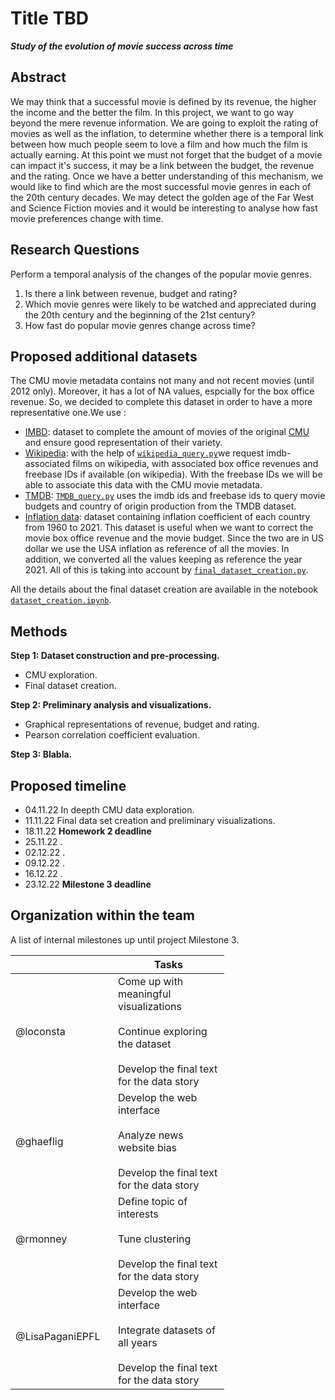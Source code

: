 # Title TBD

___Study of the evolution of movie success across time___

## Abstract

We may think that a successful movie is defined by its revenue, the higher the income and the better the film. In this project, we want to go way beyond the mere revenue information. We are going to exploit the rating of movies as well as the inflation, to determine whether there is a temporal link between how much people seem to love a film and how much the film is actually earning. At this point we must not forget that the budget of a movie can impact it's success, it may be a link between the budget, the revenue and the rating. Once we have a better understanding of this mechanism, we would like to find which are the most successful movie genres in each of the 20th century decades. We may detect the golden age of the Far West and Science Fiction movies and it would be interesting to analyse how fast movie preferences change with time.

## Research Questions

Perform a temporal analysis of the changes of the popular movie genres.

1) Is there a link between revenue, budget and rating?
2) Which movie genres were likely to be watched and appreciated during the 20th century and the beginning of the 21st century?
3) How fast do popular movie genres change across time?

## Proposed additional datasets
The CMU movie metadata contains not many and not recent movies (until 2012 only). Moreover, it has a lot of NA values, espcially for the box office revenue. So, we decided to complete this dataset in order to have a more representative one.We use :

*	[IMBD](https://datasets.imdbws.com/): dataset to complete the amount of movies of the original [CMU](http://www.cs.cmu.edu/~ark/personas/) and ensure good representation of their variety.
*	[Wikipedia](https://www.wikipedia.org/): with the help of [`wikipedia_query.py`](https://github.com/epfl-ada/ada-2022-project-nolemonnomelon/blob/main/wikipedia_query.py)we request imdb-associated films on wikipedia, with associated box office revenues and freebase IDs if available (on wikipedia). With the freebase IDs we will be able to associate this data with the CMU movie metadata.
*	[TMDB](link?): [`TMDB_query.py`](https://github.com/epfl-ada/ada-2022-project-nolemonnomelon/blob/main/TMDB_query.py) uses the imdb ids and freebase ids to query movie budgets and country of origin production from the TMDB dataset.
* [Inflation data](https://data.worldbank.org/indicator/FP.CPI.TOTL.ZG): dataset containing inflation coefficient of each country from 1960 to 2021. This dataset is useful when we want to correct the movie box office revenue and the movie budget. Since the two are in US dollar we use the USA inflation as reference of all the movies. In addition, we converted all the values keeping as reference the year 2021. All of this is taking into account by [`final_dataset_creation.py`](https://github.com/epfl-ada/ada-2022-project-nolemonnomelon/blob/main/final_dataset_creation.py).

All the details about the final dataset creation are available in the notebook [`dataset_creation.ipynb`](https://github.com/epfl-ada/ada-2022-project-nolemonnomelon/blob/main/dataset_creation.ipynb).

## Methods

**Step 1: Dataset construction and pre-processing.**

* CMU exploration.
* Final dataset creation.

**Step 2: Preliminary analysis and visualizations.**

* Graphical representations of revenue, budget and rating.
* Pearson correlation coefficient evaluation.

**Step 3: Blabla.**

## Proposed timeline

* 04.11.22 In deepth CMU data exploration.
* 11.11.22 Final data set creation and preliminary visualizations.
* 18.11.22 **Homework 2 deadline**
* 25.11.22 .
* 02.12.22 .
* 09.12.22 .
* 16.12.22 .
* 23.12.22 **Milestone 3 deadline**

## Organization within the team

A list of internal milestones up until project Milestone 3.

<table class="tg" style="undefined;table-layout: fixed; width: 342px">
<colgroup>
<col style="width: 164px">
<col style="width: 178px">
</colgroup>
<thead>
  <tr>
    <th class="tg-0lax"></th>
    <th class="tg-0lax">Tasks</th>
  </tr>
</thead>
<tbody>
  <tr>
    <td class="tg-0lax">@loconsta</td>
    <td class="tg-0lax">Come up with meaningful visualizations<br><br>Continue exploring the dataset<br><br>Develop the final text for the data story</td>
  </tr>
  <tr>
    <td class="tg-0lax">@ghaeflig</td>
    <td class="tg-0lax">Develop the web interface<br><br>Analyze news website bias<br><br>Develop the final text for the data story</td>
  </tr>
  <tr>
    <td class="tg-0lax">@rmonney</td>
    <td class="tg-0lax">Define topic of interests<br><br>Tune clustering<br><br>Develop the final text for the data story</td>
  </tr>
  <tr>
    <td class="tg-0lax">@LisaPaganiEPFL</td>
    <td class="tg-0lax">Develop the web interface<br><br>Integrate datasets of all years<br><br>Develop the final text for the data story</td>
  </tr>
</tbody>
</table>
